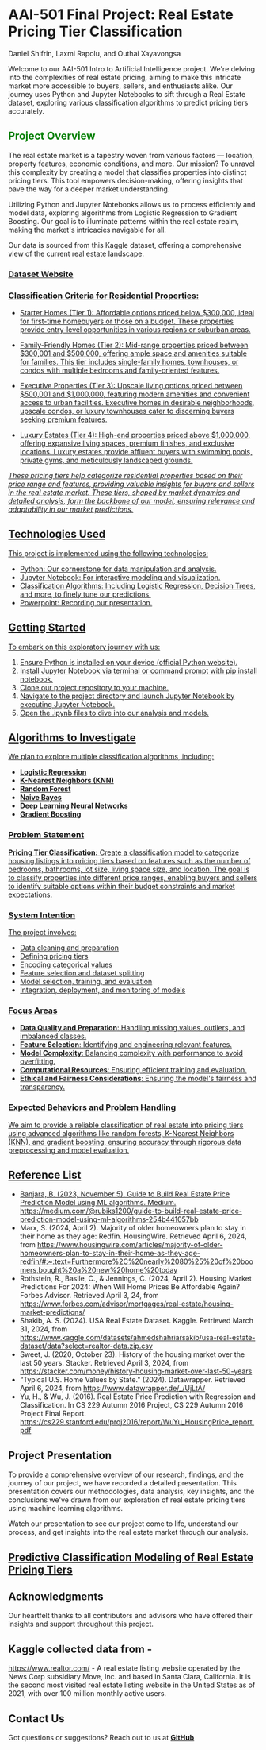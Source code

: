 # AAI-501 Final Project: Real Estate Pricing Tier Classification

Daniel Shifrin, Laxmi Rapolu, and Outhai Xayavongsa

Welcome to our AAI-501 Intro to Artificial Intelligence project. We're delving into the complexities of real estate pricing, aiming to make this intricate market more accessible to buyers, sellers, and enthusiasts alike. Our journey uses Python and Jupyter Notebooks to sift through a Real Estate dataset, exploring various classification algorithms to predict pricing tiers accurately.

## <span style="color:green;">**Project Overview**</span>

The real estate market is a tapestry woven from various factors — location, property features, economic conditions, and more. Our mission? To unravel this complexity by creating a model that classifies properties into distinct pricing tiers. This tool empowers decision-making, offering insights that pave the way for a deeper market understanding.

Utilizing Python and Jupyter Notebooks allows us to process efficiently and model data, exploring algorithms from Logistic Regression to Gradient Boosting. Our goal is to illuminate patterns within the real estate realm, making the market's intricacies navigable for all.

Our data is sourced from this Kaggle dataset, offering a comprehensive view of the current real estate landscape.
### **<a href="https://www.kaggle.com/datasets/ahmedshahriarsakib/usa-real-estate-dataset/data?select=realtor-data.zip.csv">Dataset Website**

### **Classification Criteria for Residential Properties:**

* Starter Homes (Tier 1): Affordable options priced below $300,000, ideal for first-time homebuyers or those on a budget. These properties provide entry-level opportunities in various regions or suburban areas.

* Family-Friendly Homes (Tier 2): Mid-range properties priced between $300,001 and $500,000, offering ample space and amenities suitable for families. This tier includes single-family homes, townhouses, or condos with multiple bedrooms and family-oriented features.

* Executive Properties (Tier 3): Upscale living options priced between $500,001 and $1,000,000, featuring modern amenities and convenient access to urban facilities. Executive homes in desirable neighborhoods, upscale condos, or luxury townhouses cater to discerning buyers seeking premium features.

* Luxury Estates (Tier 4): High-end properties priced above $1,000,000, offering expansive living spaces, premium finishes, and exclusive locations. Luxury estates provide affluent buyers with swimming pools, private gyms, and meticulously landscaped grounds.

<i>These pricing tiers help categorize residential properties based on their price range and features, providing valuable insights for buyers and sellers in the real estate market. These tiers, shaped by market dynamics and detailed analysis, form the backbone of our model, ensuring relevance and adaptability in our market predictions.</i>

## **Technologies Used**

This project is implemented using the following technologies:
* Python: Our cornerstone for data manipulation and analysis.
* Jupyter Notebook: For interactive modeling and visualization.
* Classification Algorithms: Including Logistic Regression, Decision Trees, and more, to finely tune our predictions.
* Powerpoint: Recording our presentation.

## **Getting Started**

To embark on this exploratory journey with us:

1. Ensure Python is installed on your device (official Python website).
2. Install Jupyter Notebook via terminal or command prompt with pip install notebook.
3. Clone our project repository to your machine.
4. Navigate to the project directory and launch Jupyter Notebook by executing Jupyter Notebook.
5. Open the .ipynb files to dive into our analysis and models.

## **Algorithms to Investigate**

We plan to explore multiple classification algorithms, including:
- **Logistic Regression**
- **K-Nearest Neighbors (KNN)**
- **Random Forest**
- **Naive Bayes**
- **Deep Learning Neural Networks**
- **Gradient Boosting**

### **Problem Statement**

**Pricing Tier Classification:** Create a classification model to categorize housing listings into pricing tiers based on features such as the number of bedrooms, bathrooms, lot size, living space size, and location. The goal is to classify properties into different price ranges, enabling buyers and sellers to identify suitable options within their budget constraints and market expectations. 

### **System Intention**

The project involves:
- Data cleaning and preparation
- Defining pricing tiers
- Encoding categorical values
- Feature selection and dataset splitting
- Model selection, training, and evaluation
- Integration, deployment, and monitoring of models

### **Focus Areas**

- **Data Quality and Preparation**: Handling missing values, outliers, and imbalanced classes.
- **Feature Selection**: Identifying and engineering relevant features.
- **Model Complexity**: Balancing complexity with performance to avoid overfitting.
- **Computational Resources**: Ensuring efficient training and evaluation.
- **Ethical and Fairness Considerations**: Ensuring the model's fairness and transparency.

### **Expected Behaviors and Problem Handling**

We aim to provide a reliable classification of real estate into pricing tiers using advanced algorithms like random forests, K-Nearest Neighbors (KNN), and gradient boosting, ensuring accuracy through rigorous data preprocessing and model evaluation.

## **Reference List**

- Banjara, B. (2023, November 5). Guide to Build Real Estate Price Prediction Model using ML algorithms. Medium. https://medium.com/@rubiks1200/guide-to-build-real-estate-price-prediction-model-using-ml-algorithms-254b441057bb
- Marx, S. (2024, April 2). Majority of older homeowners plan to stay in their home as they age: Redfin. HousingWire. Retrieved April 6, 2024, from https://www.housingwire.com/articles/majority-of-older-homeowners-plan-to-stay-in-their-home-as-they-age-redfin/#:~:text=Furthermore%2C%20nearly%2080%25%20of%20boomers,bought%20a%20new%20home%20today
- Rothstein, R., Basile, C., & Jennings, C. (2024, April 2). Housing Market Predictions For 2024: When Will Home Prices Be Affordable Again? Forbes Advisor. Retrieved April 3, 24, from https://www.forbes.com/advisor/mortgages/real-estate/housing-market-predictions/
- Shakib, A. S. (2024). USA Real Estate Dataset. Kaggle. Retrieved March 31, 2024, from https://www.kaggle.com/datasets/ahmedshahriarsakib/usa-real-estate-dataset/data?select=realtor-data.zip.csv
- Sweet, J. (2020, October 23). History of the housing market over the last 50 years. Stacker. Retrieved April 3, 2024, from https://stacker.com/money/history-housing-market-over-last-50-years
- “Typical U.S. Home Values by State." (2024). Datawrapper. Retrieved April 6, 2024, from https://www.datawrapper.de/_/UjLtA/
- Yu, H., & Wu, J. (2016). Real Estate Price Prediction with Regression and Classification. In CS 229 Autumn 2016 Project, CS 229 Autumn 2016 Project Final Report. https://cs229.stanford.edu/proj2016/report/WuYu_HousingPrice_report.pdf

## **Project Presentation**

To provide a comprehensive overview of our research, findings, and the journey of our project, we have recorded a detailed presentation. This presentation covers our methodologies, data analysis, key insights, and the conclusions we've drawn from our exploration of real estate pricing tiers using machine learning algorithms.

Watch our presentation to see our project come to life, understand our process, and get insights into the real estate market through our analysis.

## <a href="https://youtu.be/emlKCF9z5Bo">**Predictive Classification Modeling of Real Estate Pricing Tiers**</a>

## **Acknowledgments**

Our heartfelt thanks to all contributors and advisors who have offered their insights and support throughout this project.

## Kaggle collected data from -

https://www.realtor.com/ - A real estate listing website operated by the News Corp subsidiary Move, Inc. and based in Santa Clara, California. It is the second most visited real estate listing website in the United States as of 2021, with over 100 million monthly active users.

## **Contact Us**
Got questions or suggestions? Reach out to us at **<a href="https://github.com/oxayavongsa/aai-501-final-team-4">GitHub**


<!-- Include more sections as needed -->
